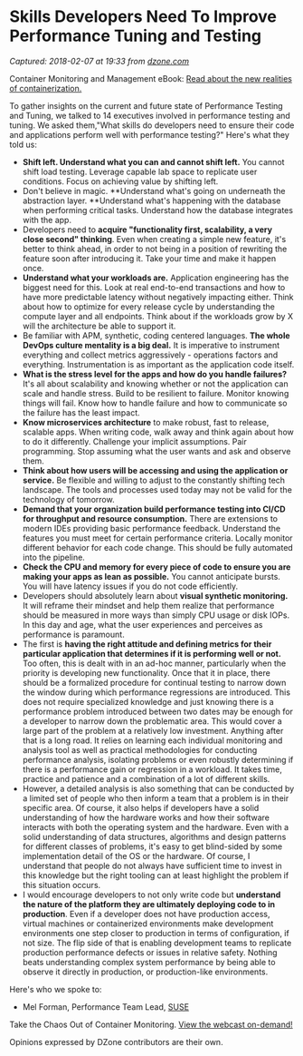 # Skills Developers Need To Improve Performance Tuning and Testing

_Captured: 2018-02-07 at 19:33 from [dzone.com](https://dzone.com/articles/skills-developers-need-to-improve-performance-tuni?edition=358124&utm_source=Daily%20Digest&utm_medium=email&utm_campaign=Daily%20Digest%202018-02-07)_

Container Monitoring and Management eBook: [Read about the new realities of containerization.](https://dzone.com/go?i=274432&u=https%3A%2F%2Fwww.ca.com%2Fus%2Fcollateral%2Febook%2Fcontainer-monitoring-and-management.html%3Fcid%3DNA-DSP-APM-AEJ-000195-00001663-000000492%26utm_medium%3Donlineads_onl-dsp%26utm_source%3Ddzone%26utm_campaign%3Dddc_apmsaas_acquire%26utm_content%3Dna_eb1-container-monitoring-mgmt-articlepreroll%26mrm%3D)

To gather insights on the current and future state of Performance Testing and Tuning, we talked to 14 executives involved in performance testing and tuning. We asked them,"What skills do developers need to ensure their code and applications perform well with performance testing?" Here's what they told us:

  * **Shift left. Understand what you can and cannot shift left.** You cannot shift load testing. Leverage capable lab space to replicate user conditions. Focus on achieving value by shifting left.
  * Don't believe in magic. **Understand what's going on underneath the abstraction layer. **Understand what's happening with the database when performing critical tasks. Understand how the database integrates with the app.
  * Developers need to **acquire "functionality first, scalability, a very close second" thinking**. Even when creating a simple new feature, it's better to think ahead, in order to not being in a position of rewriting the feature soon after introducing it. Take your time and make it happen once.
  * **Understand what your workloads are.** Application engineering has the biggest need for this. Look at real end-to-end transactions and how to have more predictable latency without negatively impacting either. Think about how to optimize for every release cycle by understanding the compute layer and all endpoints. Think about if the workloads grow by X will the architecture be able to support it.
  * Be familiar with APM, synthetic, coding centered languages. **The whole DevOps culture mentality is a big deal.** It is imperative to instrument everything and collect metrics aggressively - operations factors and everything. Instrumentation is as important as the application code itself.
  * **What is the stress level for the apps and how do you handle failures?** It's all about scalability and knowing whether or not the application can scale and handle stress. Build to be resilient to failure. Monitor knowing things will fail. Know how to handle failure and how to communicate so the failure has the least impact.
  * **Know microservices architecture** to make robust, fast to release, scalable apps. When writing code, walk away and think again about how to do it differently. Challenge your implicit assumptions. Pair programming. Stop assuming what the user wants and ask and observe them.
  * **Think about how users will be accessing and using the application or service.** Be flexible and willing to adjust to the constantly shifting tech landscape. The tools and processes used today may not be valid for the technology of tomorrow.
  * **Demand that your organization build performance testing into CI/CD for throughput and resource consumption.** There are extensions to modern IDEs providing basic performance feedback. Understand the features you must meet for certain performance criteria. Locally monitor different behavior for each code change. This should be fully automated into the pipeline.
  * **Check the CPU and memory for every piece of code to ensure you are making your apps as lean as possible.** You cannot anticipate bursts. You will have latency issues if you do not code efficiently.
  * Developers should absolutely learn about **visual synthetic monitoring.** It will reframe their mindset and help them realize that performance should be measured in more ways than simply CPU usage or disk IOPs. In this day and age, what the user experiences and perceives as performance is paramount.
  * The first is **having the right attitude and defining metrics for their particular application that determines if it is performing well or not.** Too often, this is dealt with in an ad-hoc manner, particularly when the priority is developing new functionality. Once that it in place, there should be a formalized procedure for continual testing to narrow down the window during which performance regressions are introduced. This does not require specialized knowledge and just knowing there is a performance problem introduced between two dates may be enough for a developer to narrow down the problematic area. This would cover a large part of the problem at a relatively low investment. Anything after that is a long road. It relies on learning each individual monitoring and analysis tool as well as practical methodologies for conducting performance analysis, isolating problems or even robustly determining if there is a performance gain or regression in a workload. It takes time, practice and patience and a combination of a lot of different skills. 
  * However, a detailed analysis is also something that can be conducted by a limited set of people who then inform a team that a problem is in their specific area. Of course, it also helps if developers have a solid understanding of how the hardware works and how their software interacts with both the operating system and the hardware. Even with a solid understanding of data structures, algorithms and design patterns for different classes of problems, it's easy to get blind-sided by some implementation detail of the OS or the hardware. Of course, I understand that people do not always have sufficient time to invest in this knowledge but the right tooling can at least highlight the problem if this situation occurs.
  * I would encourage developers to not only write code but **understand the nature of the platform they are ultimately deploying code to in production**. Even if a developer does not have production access, virtual machines or containerized environments make development environments one step closer to production in terms of configuration, if not size. The flip side of that is enabling development teams to replicate production performance defects or issues in relative safety. Nothing beats understanding complex system performance by being able to observe it directly in production, or production-like environments.

Here's who we spoke to:

  * Mel Forman, Performance Team Lead, [SUSE](https://www.suse.com/)

Take the Chaos Out of Container Monitoring. [View the webcast on-demand!](https://dzone.com/go?i=274433&u=https%3A%2F%2Fwww.ca.com%2Fus%2Fcompany%2Fevents%2Fwebcasts%2Fapplication-performance-monitoring-and-management.html%3Fcommid%3D286663%26cid%3DNA-DSP-APM-AEJ-000195-00001663-000000493%26utm_medium%3Donlineads_onl-dsp%26utm_source%3Ddzone%26utm_campaign%3Dddc_apmsaas_acquire%26utm_content%3Dna_webcast1-apm-taming-chaos-articlepostroll%26mrm%3D)

Opinions expressed by DZone contributors are their own.
